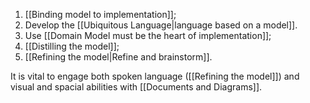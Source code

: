 1. [[Binding model to implementation]];
2. Develop the [[Ubiquitous Language|language based on a model]].
3. Use [[Domain Model must be the heart of implementation]];
4. [[Distilling the model]];
5. [[Refining the model|Refine and brainstorm]].

It is vital to engage both spoken language ([[Refining the model]]) and visual and spacial abilities with [[Documents and Diagrams]].